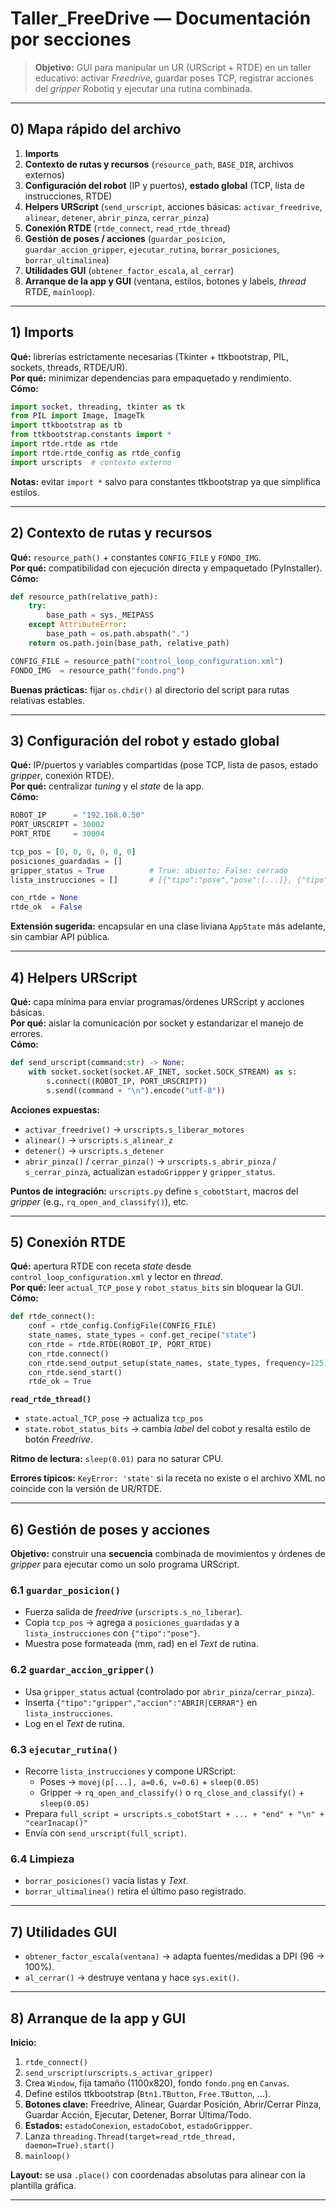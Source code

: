 # Taller_FreeDrive — Documentación por secciones

> **Objetivo:** GUI para manipular un UR (URScript + RTDE) en un taller educativo: activar *Freedrive*, guardar poses TCP, registrar acciones del *gripper* Robotiq y ejecutar una rutina combinada.

---

## 0) Mapa rápido del archivo

1. **Imports**  
2. **Contexto de rutas y recursos** (`resource_path`, `BASE_DIR`, archivos externos)  
3. **Configuración del robot** (IP y puertos), **estado global** (TCP, lista de instrucciones, RTDE)  
4. **Helpers URScript** (`send_urscript`, acciones básicas: `activar_freedrive`, `alinear`, `detener`, `abrir_pinza`, `cerrar_pinza`)  
5. **Conexión RTDE** (`rtde_connect`, `read_rtde_thread`)  
6. **Gestión de poses / acciones** (`guardar_posicion`, `guardar_accion_gripper`, `ejecutar_rutina`, `borrar_posiciones`, `borrar_ultimalinea`)  
7. **Utilidades GUI** (`obtener_factor_escala`, `al_cerrar`)  
8. **Arranque de la app y GUI** (ventana, estilos, botones y labels, *thread* RTDE, `mainloop`).  

---

## 1) Imports

**Qué:** librerías estrictamente necesarias (Tkinter + ttkbootstrap, PIL, sockets, threads, RTDE/UR).  
**Por qué:** minimizar dependencias para empaquetado y rendimiento.  
**Cómo:**

```python
import socket, threading, tkinter as tk
from PIL import Image, ImageTk
import ttkbootstrap as tb
from ttkbootstrap.constants import *
import rtde.rtde as rtde
import rtde.rtde_config as rtde_config
import urscripts  # contexto externo
```

**Notas:** evitar `import *` salvo para constantes ttkbootstrap ya que simplifica estilos.

---

## 2) Contexto de rutas y recursos

**Qué:** `resource_path()` + constantes `CONFIG_FILE` y `FONDO_IMG`.  
**Por qué:** compatibilidad con ejecución directa y empaquetado (PyInstaller).  
**Cómo:**
```python
def resource_path(relative_path):
    try:
        base_path = sys._MEIPASS
    except AttributeError:
        base_path = os.path.abspath(".")
    return os.path.join(base_path, relative_path)

CONFIG_FILE = resource_path("control_loop_configuration.xml")
FONDO_IMG  = resource_path("fondo.png")
```
**Buenas prácticas:** fijar `os.chdir()` al directorio del script para rutas relativas estables.

---

## 3) Configuración del robot y estado global

**Qué:** IP/puertos y variables compartidas (pose TCP, lista de pasos, estado *gripper*, conexión RTDE).  
**Por qué:** centralizar *tuning* y el *state* de la app.  
**Cómo:**

```python
ROBOT_IP      = "192.168.0.50"
PORT_URSCRIPT = 30002
PORT_RTDE     = 30004

tcp_pos = [0, 0, 0, 0, 0, 0]
posiciones_guardadas = []
gripper_status = True          # True: abierto; False: cerrado
lista_instrucciones = []       # [{"tipo":"pose","pose":[...]}, {"tipo":"gripper","accion":"ABRIR"}]

con_rtde = None
rtde_ok  = False
```

**Extensión sugerida:** encapsular en una clase liviana `AppState` más adelante, sin cambiar API pública.

---

## 4) Helpers URScript

**Qué:** capa mínima para enviar programas/órdenes URScript y acciones básicas.  
**Por qué:** aislar la comunicación por socket y estandarizar el manejo de errores.  
**Cómo:**

```python
def send_urscript(command:str) -> None:
    with socket.socket(socket.AF_INET, socket.SOCK_STREAM) as s:
        s.connect((ROBOT_IP, PORT_URSCRIPT))
        s.send((command + "\n").encode("utf-8"))
```

**Acciones expuestas:**

- `activar_freedrive()` → `urscripts.s_liberar_motores`  
- `alinear()` → `urscripts.s_alinear_z`  
- `detener()` → `urscripts.s_detener`  
- `abrir_pinza()` / `cerrar_pinza()` → `urscripts.s_abrir_pinza` / `s_cerrar_pinza`, actualizan `estadoGrippper` y `gripper_status`.

**Puntos de integración:** `urscripts.py` define `s_cobotStart`, macros del *gripper* (e.g., `rq_open_and_classify()`), etc.

---

## 5) Conexión RTDE

**Qué:** apertura RTDE con receta *state* desde `control_loop_configuration.xml` y lector en *thread*.  
**Por qué:** leer `actual_TCP_pose` y `robot_status_bits` sin bloquear la GUI.  
**Cómo:**

```python
def rtde_connect():
    conf = rtde_config.ConfigFile(CONFIG_FILE)
    state_names, state_types = conf.get_recipe("state")
    con_rtde = rtde.RTDE(ROBOT_IP, PORT_RTDE)
    con_rtde.connect()
    con_rtde.send_output_setup(state_names, state_types, frequency=125)
    con_rtde.send_start()
    rtde_ok = True
```

**`read_rtde_thread()`**  
- `state.actual_TCP_pose` → actualiza `tcp_pos`  
- `state.robot_status_bits` → cambia *label* del cobot y resalta estilo de botón *Freedrive*.

**Ritmo de lectura:** `sleep(0.01)` para no saturar CPU.

**Errores típicos:** `KeyError: 'state'` si la receta no existe o el archivo XML no coincide con la versión de UR/RTDE.

---

## 6) Gestión de poses y acciones

**Objetivo:** construir una **secuencia** combinada de movimientos y órdenes de *gripper* para ejecutar como un solo programa URScript.

### 6.1 `guardar_posicion()`
- Fuerza salida de *freedrive* (`urscripts.s_no_liberar`).
- Copia `tcp_pos` → agrega a `posiciones_guardadas` y a `lista_instrucciones` con `{"tipo":"pose"}`.
- Muestra pose formateada (mm, rad) en el *Text* de rutina.

### 6.2 `guardar_accion_gripper()`
- Usa `gripper_status` actual (controlado por `abrir_pinza`/`cerrar_pinza`).
- Inserta `{"tipo":"gripper","accion":"ABRIR|CERRAR"}` en `lista_instrucciones`.
- Log en el *Text* de rutina.

### 6.3 `ejecutar_rutina()`
- Recorre `lista_instrucciones` y compone URScript:
  - Poses → `movej(p[...], a=0.6, v=0.6)` + `sleep(0.05)`
  - Gripper → `rq_open_and_classify()` o `rq_close_and_classify()` + `sleep(0.05)`
- Prepara `full_script = urscripts.s_cobotStart + ... + "end" + "\n" + "cearInacap()"`  
- Envía con `send_urscript(full_script)`.

### 6.4 Limpieza
- `borrar_posiciones()` vacía listas y *Text*.
- `borrar_ultimalinea()` retira el último paso registrado.

---

## 7) Utilidades GUI

- `obtener_factor_escala(ventana)` → adapta fuentes/medidas a DPI (96 → 100%).  
- `al_cerrar()` → destruye ventana y hace `sys.exit()`.

---

## 8) Arranque de la app y GUI

**Inicio:**  
1. `rtde_connect()`  
2. `send_urscript(urscripts.s_activar_gripper)`  
3. Crea `Window`, fija tamaño (1100x820), fondo `fondo.png` en `Canvas`.  
4. Define estilos ttkbootstrap (`Btn1.TButton`, `Free.TButton`, …).  
5. **Botones clave:** Freedrive, Alinear, Guardar Posición, Abrir/Cerrar Pinza, Guardar Acción, Ejecutar, Detener, Borrar Última/Todo.  
6. **Estados:** `estadoConexion`, `estadoCobot`, `estadoGrippper`.  
7. Lanza `threading.Thread(target=read_rtde_thread, daemon=True).start()`  
8. `mainloop()`

**Layout:** se usa `.place()` con coordenadas absolutas para alinear con la plantilla gráfica.

---

